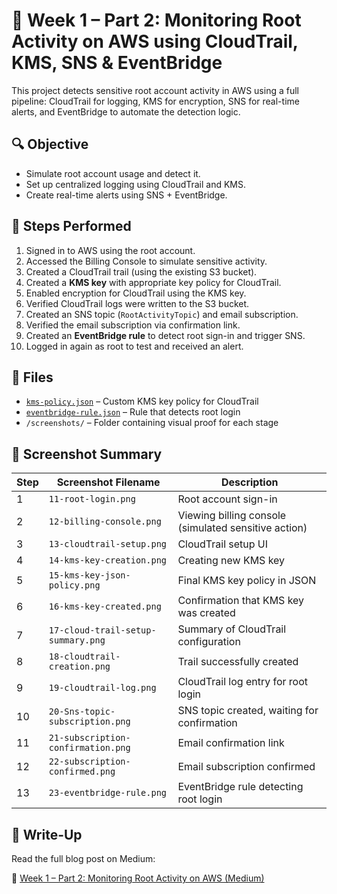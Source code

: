 # 🔐 Week 1 – Part 2: Monitoring Root Activity on AWS using CloudTrail, KMS, SNS & EventBridge

This project detects sensitive root account activity in AWS using a full pipeline: CloudTrail for logging, KMS for encryption, SNS for real-time alerts, and EventBridge to automate the detection logic.

## 🔍 Objective

- Simulate root account usage and detect it.
- Set up centralized logging using CloudTrail and KMS.
- Create real-time alerts using SNS + EventBridge.

## 🧪 Steps Performed

1. Signed in to AWS using the root account.
2. Accessed the Billing Console to simulate sensitive activity.
3. Created a CloudTrail trail (using the existing S3 bucket).
4. Created a **KMS key** with appropriate key policy for CloudTrail.
5. Enabled encryption for CloudTrail using the KMS key.
6. Verified CloudTrail logs were written to the S3 bucket.
7. Created an SNS topic (`RootActivityTopic`) and email subscription.
8. Verified the email subscription via confirmation link.
9. Created an **EventBridge rule** to detect root sign-in and trigger SNS.
10. Logged in again as root to test and received an alert.

## 📂 Files

- [`kms-policy.json`](./kms-policy.json) – Custom KMS key policy for CloudTrail
- [`eventbridge-rule.json`](./eventbridge-rule.json) – Rule that detects root login
- `/screenshots/` – Folder containing visual proof for each stage

## 📸 Screenshot Summary

| Step | Screenshot Filename | Description |
|------|----------------------|-------------|
| 1 | `11-root-login.png` | Root account sign-in |
| 2 | `12-billing-console.png` | Viewing billing console (simulated sensitive action) |
| 3 | `13-cloudtrail-setup.png` | CloudTrail setup UI |
| 4 | `14-kms-key-creation.png` | Creating new KMS key |
| 5 | `15-kms-key-json-policy.png` | Final KMS key policy in JSON |
| 6 | `16-kms-key-created.png` | Confirmation that KMS key was created |
| 7 | `17-cloud-trail-setup-summary.png` | Summary of CloudTrail configuration |
| 8 | `18-cloudtrail-creation.png` | Trail successfully created |
| 9 | `19-cloudtrail-log.png` | CloudTrail log entry for root login |
| 10 | `20-Sns-topic-subscription.png` | SNS topic created, waiting for confirmation |
| 11 | `21-subscription-confirmation.png` | Email confirmation link |
| 12 | `22-subscription-confirmed.png` | Email subscription confirmed |
| 13 | `23-eventbridge-rule.png` | EventBridge rule detecting root login |

## 📝 Write-Up

Read the full blog post on Medium:

🔗 [Week 1 – Part 2: Monitoring Root Activity on AWS (Medium)](https://medium.com/@Korede_Sec/️week-1-part-2-monitoring-root-activity-on-aws-using-cloudtrail-kms-sns-eventbridge-043b0a2f53ad)

